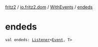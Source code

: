 [fritz2](../../index.md) / [io.fritz2.dom](../index.md) / [WithEvents](index.md) / [endeds](./endeds.md)

# endeds

`val endeds: `[`Listener`](../-listener/index.md)`<`[`Event`](https://kotlinlang.org/api/latest/jvm/stdlib/org.w3c.dom.events/-event/index.html)`, T>`